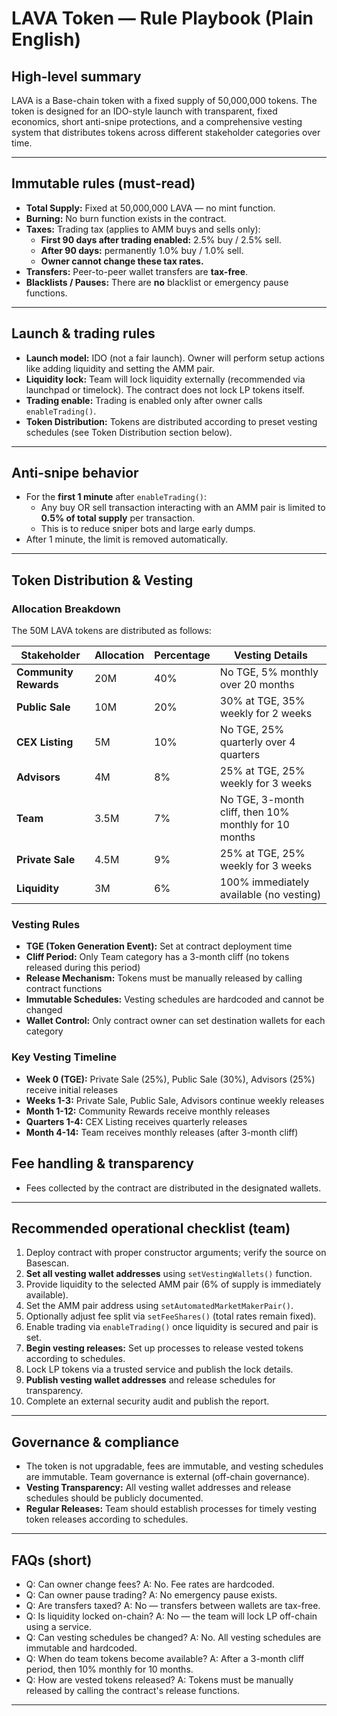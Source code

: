 # LAVA Token — Rule Playbook (Plain English)

## High-level summary

LAVA is a Base-chain token with a fixed supply of 50,000,000 tokens. The token is designed for an IDO-style launch with transparent, fixed economics, short anti-snipe protections, and a comprehensive vesting system that distributes tokens across different stakeholder categories over time.

---

## Immutable rules (must-read)

- **Total Supply:** Fixed at 50,000,000 LAVA — no mint function.
- **Burning:** No burn function exists in the contract.
- **Taxes:** Trading tax (applies to AMM buys and sells only):
  - **First 90 days after trading enabled:** 2.5% buy / 2.5% sell.
  - **After 90 days:** permanently 1.0% buy / 1.0% sell.
  - **Owner cannot change these tax rates.**
- **Transfers:** Peer-to-peer wallet transfers are **tax-free**.
- **Blacklists / Pauses:** There are **no** blacklist or emergency pause functions.

---

## Launch & trading rules

- **Launch model:** IDO (not a fair launch). Owner will perform setup actions like adding liquidity and setting the AMM pair.
- **Liquidity lock:** Team will lock liquidity externally (recommended via launchpad or timelock). The contract does not lock LP tokens itself.
- **Trading enable:** Trading is enabled only after owner calls `enableTrading()`.
- **Token Distribution:** Tokens are distributed according to preset vesting schedules (see Token Distribution section below).

---

## Anti-snipe behavior

- For the **first 1 minute** after `enableTrading()`:
  - Any buy OR sell transaction interacting with an AMM pair is limited to **0.5% of total supply** per transaction.
  - This is to reduce sniper bots and large early dumps.
- After 1 minute, the limit is removed automatically.

---

## Token Distribution & Vesting

### Allocation Breakdown

The 50M LAVA tokens are distributed as follows:

| Stakeholder           | Allocation | Percentage | Vesting Details                                       |
| --------------------- | ---------- | ---------- | ----------------------------------------------------- |
| **Community Rewards** | 20M        | 40%        | No TGE, 5% monthly over 20 months                     |
| **Public Sale**       | 10M        | 20%        | 30% at TGE, 35% weekly for 2 weeks                    |
| **CEX Listing**       | 5M         | 10%        | No TGE, 25% quarterly over 4 quarters                 |
| **Advisors**          | 4M         | 8%         | 25% at TGE, 25% weekly for 3 weeks                    |
| **Team**              | 3.5M       | 7%         | No TGE, 3-month cliff, then 10% monthly for 10 months |
| **Private Sale**      | 4.5M       | 9%         | 25% at TGE, 25% weekly for 3 weeks                    |
| **Liquidity**         | 3M         | 6%         | 100% immediately available (no vesting)               |

### Vesting Rules

- **TGE (Token Generation Event):** Set at contract deployment time
- **Cliff Period:** Only Team category has a 3-month cliff (no tokens released during this period)
- **Release Mechanism:** Tokens must be manually released by calling contract functions
- **Immutable Schedules:** Vesting schedules are hardcoded and cannot be changed
- **Wallet Control:** Only contract owner can set destination wallets for each category

### Key Vesting Timeline

- **Week 0 (TGE):** Private Sale (25%), Public Sale (30%), Advisors (25%) receive initial releases
- **Weeks 1-3:** Private Sale, Public Sale, Advisors continue weekly releases
- **Month 1-12:** Community Rewards receive monthly releases
- **Quarters 1-4:** CEX Listing receives quarterly releases
- **Month 4-14:** Team receives monthly releases (after 3-month cliff)

## Fee handling & transparency

- Fees collected by the contract are distributed in the designated wallets.

---

## Recommended operational checklist (team)

1. Deploy contract with proper constructor arguments; verify the source on Basescan.
2. **Set all vesting wallet addresses** using `setVestingWallets()` function.
3. Provide liquidity to the selected AMM pair (6% of supply is immediately available).
4. Set the AMM pair address using `setAutomatedMarketMakerPair()`.
5. Optionally adjust fee split via `setFeeShares()` (total rates remain fixed).
6. Enable trading via `enableTrading()` once liquidity is secured and pair is set.
7. **Begin vesting releases:** Set up processes to release vested tokens according to schedules.
8. Lock LP tokens via a trusted service and publish the lock details.
9. **Publish vesting wallet addresses** and release schedules for transparency.
10. Complete an external security audit and publish the report.

---

## Governance & compliance

- The token is not upgradable, fees are immutable, and vesting schedules are immutable. Team governance is external (off-chain governance).
- **Vesting Transparency:** All vesting wallet addresses and release schedules should be publicly documented.
- **Regular Releases:** Team should establish processes for timely vesting token releases according to schedules.

---

## FAQs (short)

- Q: Can owner change fees? A: No. Fee rates are hardcoded.
- Q: Can owner pause trading? A: No emergency pause exists.
- Q: Are transfers taxed? A: No — transfers between wallets are tax-free.
- Q: Is liquidity locked on-chain? A: No — the team will lock LP off-chain using a service.
- Q: Can vesting schedules be changed? A: No. All vesting schedules are immutable and hardcoded.
- Q: When do team tokens become available? A: After a 3-month cliff period, then 10% monthly for 10 months.
- Q: How are vested tokens released? A: Tokens must be manually released by calling the contract's release functions.

---
